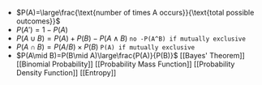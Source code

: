 - $P(A)=\large\frac{\text{number of times A occurs}}{\text{total possible outcomes}}$
- $P(A')=1-P(A)$
- $P(A\cup B)=P(A)+P(B)-P(A\land B)$ `no -P(A^B) if mutually exclusive`
- $P(A\cap B)=P(A/B)\times P(B)$ `P(A) if mutually exclusive`
- $P(A\mid B)=P(B\mid A)\large\frac{P(A)}{P(B)}$ [[Bayes' Theorem]]
[[Binomial Probability]]
[[Probability Mass Function]]
[[Probability Density Function]]
[[Entropy]]
